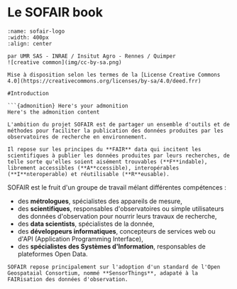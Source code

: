 Le SOFAIR book
==============

```{figure} img/sofair-logo.png
:name: sofair-logo
:width: 400px
:align: center

par UMR SAS - INRAE / Insitut Agro - Rennes / Quimper
![creative common](img/cc-by-sa.png)

Mise à disposition selon les termes de la [License Creative Commons 4.0](https://creativecommons.org/licenses/by-sa/4.0/deed.frr)

#Introduction

```{admonition} Here's your admonition
Here's the admonition content
```

```{admonition} Objectif
L'ambition du projet SOFAIR est de partager un ensemble d'outils et de méthodes pour faciliter la publication des données produites par les observatoires de recherche en environnement.

Il repose sur les principes du **FAIR** data qui incitent les scientifiques à publier les données produites par leurs recherches, de telle sorte qu'elles soient aisément trouvables (**F**indable), librement accessibles (**A**ccessible), interopérables (**I**nteroperable) et réutilisable (**R**eusable). 
```

SOFAIR est le fruit d'un groupe de travail mélant différentes compétences :
- des **métrologues**, spécialistes des appareils de mesure,
- des **scientifiques**, responsables d'observatoires ou simple utilisateurs des données d'observation pour nourrir leurs travaux de recherche,
- des **data scientists**, spécialistes de la donnée,
- des **développeurs informatiques**, concepteurs de services web ou d'API (Application Programming Interface),
- des **spécialistes des Systèmes d'Information**, responsables de plateformes Open Data.

```{important}
SOFAIR repose principalement sur l'adoption d'un standard de l'Open Geospataial Consortium, nommé **SensorThings**, adapaté à la FAIRisation des données d'observation.
```

  
```{tableofcontents}
```
